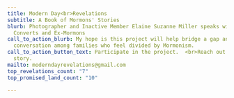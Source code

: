 ```yaml
---
title: Modern Day<br>Revelations
subtitle: A Book of Mormons' Stories
blurb: Photographer and Inactive Member Elaine Suzanne Miller speaks with<br>Mormon
  Converts and Ex-Mormons
call_to_action_blurb: My hope is this project will help bridge a gap and encourage
  conversation among families who feel divided by Mormonism.
call_to_action_button_text: Participate in the project.  <br>Reach out and tell your
  story.
mailto: moderndayrevelations@gmail.com
top_revelations_count: "7"
top_promised_land_count: "10"

---
```

